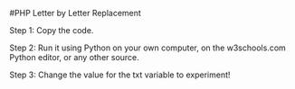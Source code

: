 #PHP Letter by Letter Replacement

Step 1: Copy the code.

Step 2: Run it using Python on your own computer, on the w3schools.com Python editor, or any other source. 

Step 3: Change the value for the txt variable to experiment!
